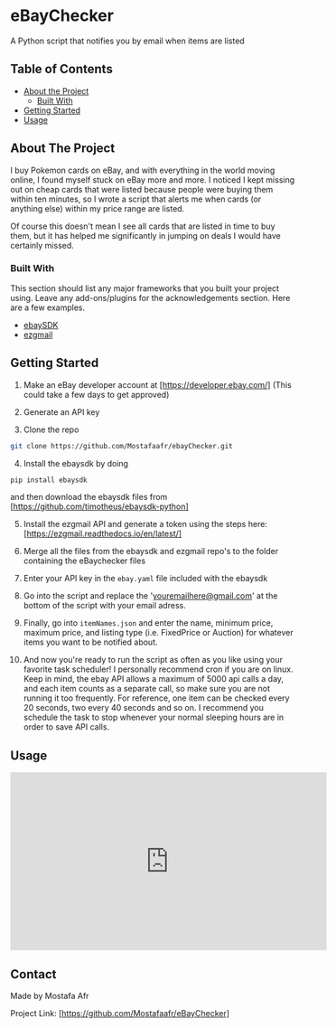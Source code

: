 <h1> eBayChecker</h1>
<p> A Python script that notifies you by email when items are listed </p>

<!-- TABLE OF CONTENTS -->
## Table of Contents

* [About the Project](#about-the-project)
  * [Built With](#built-with)
* [Getting Started](#getting-started)
* [Usage](#usage)




<!-- ABOUT THE PROJECT -->
## About The Project

I buy Pokemon cards on eBay, and with everything in the world moving online, I found myself stuck on eBay more and more. I noticed I kept missing out on cheap cards that were listed because people were buying them within ten minutes, so I wrote a script that alerts me when cards (or anything else) within my price range are listed. 

Of course this doesn't mean I see all cards that are listed in time to buy them, but it has helped me significantly in jumping on deals I would have certainly missed.

### Built With
This section should list any major frameworks that you built your project using. Leave any add-ons/plugins for the acknowledgements section. Here are a few examples.
* [ebaySDK](https://getbootstrap.com)
* [ezgmail](https://jquery.com)


<!-- GETTING STARTED -->
## Getting Started

1. Make an eBay developer account at [https://developer.ebay.com/] (This could take a few days to get approved)

2. Generate an API key

3. Clone the repo
```sh
git clone https://github.com/Mostafaafr/ebayChecker.git
```
4. Install the ebaysdk by doing
```sh
pip install ebaysdk
```
and then download the ebaysdk files from [https://github.com/timotheus/ebaysdk-python]

5. Install the ezgmail API and generate a token using the steps here: [https://ezgmail.readthedocs.io/en/latest/]

6. Merge  all the files from the ebaysdk and ezgmail repo's to the folder containing the eBaychecker files

7. Enter your API key in the `ebay.yaml` file included with the ebaysdk

8. Go into the script and replace the 'youremailhere@gmail.com' at the bottom of the script with your email adress.

9.  Finally, go into `itemNames.json` and enter the name, minimum price, maximum price, and listing type (i.e. FixedPrice or Auction) for whatever items you want to be notified about. 

10. And now you're ready to run the script as often as you like using your favorite task scheduler! I personally recommend cron if you are on linux. Keep in mind, the ebay API allows a maximum of 5000 api calls a day, and each item counts as a separate call, so make sure you are not running it too frequently. For reference, one item can be checked every 20 seconds, two every 40 seconds and so on. I recommend you schedule the task to stop whenever your normal sleeping hours are in order to save API calls. 




<!-- USAGE EXAMPLES -->
## Usage

<iframe width="560" height="315" src="https://www.youtube.com/embed/-o9xX077SRI" frameborder="0" allow="accelerometer; autoplay; clipboard-write; encrypted-media; gyroscope; picture-in-picture" allowfullscreen></iframe>




<!-- CONTACT -->
## Contact

Made by Mostafa Afr 

Project Link: [https://github.com/Mostafaafr/eBayChecker]

